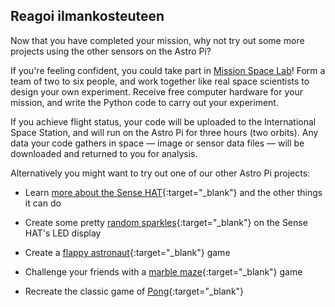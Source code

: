 ## Reagoi ilmankosteuteen

Now that you have completed your mission, why not try out some more projects using the other sensors on the Astro Pi?

If you're feeling confident, you could take part in [Mission Space Lab](https://astro-pi.org/missions/space-lab/)! Form a team of two to six people, and work together like real space scientists to design your own experiment. Receive free computer hardware for your mission, and write the Python code to carry out your experiment.

If you achieve flight status, your code will be uploaded to the International Space Station, and will run on the Astro Pi for three hours (two orbits). Any data your code gathers in space — image or sensor data files — will be downloaded and returned to you for analysis.

Alternatively you might want to try out one of our other Astro Pi projects:

+ Learn [more about the Sense HAT](https://projects.raspberrypi.org/en/projects/getting-started-with-the-sense-hat){:target="_blank"} and the other things it can do

+ Create some pretty [random sparkles](https://projects.raspberrypi.org/en/projects/sense-hat-random-sparkles){:target="_blank"} on the Sense HAT's LED display

+ Create a [flappy astronaut](https://projects.raspberrypi.org/en/projects/flappy-astronaut){:target="_blank"} game

+ Challenge your friends with a [marble maze](https://projects.raspberrypi.org/en/projects/sense-hat-marble-maze){:target="_blank"} game

+ Recreate the classic game of [Pong](https://projects.raspberrypi.org/en/projects/sense-hat-pong){:target="_blank"}
